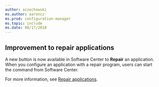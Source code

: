 ```yaml
---
author: aczechowski
ms.author: aaroncz
ms.prod: configuration-manager
ms.topic: include
ms.date: 08/17/2018
---
```


## <a name="bkmk_repair"></a> Improvement to repair applications
<!--1357866-->

A new button is now available in Software Center to **Repair** an application. When you configure an application with a repair program, users can start the command from Software Center. 

For more information, see [Repair applications](/sccm/core/get-started/capabilities-in-technical-preview-1807#bkmk_app-repair).


